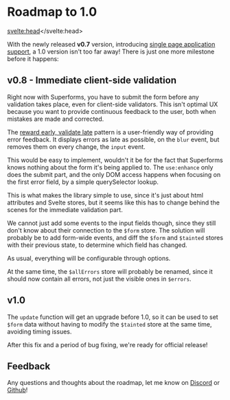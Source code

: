 # Roadmap to 1.0

<svelte:head><title>Superforms roadmap</title></svelte:head>

With the newly released **v0.7** version, introducing [single page application support](/concepts/spa), a 1.0 version isn't too far away! There is just one more milestone before it happens:

## v0.8 - Immediate client-side validation

Right now with Superforms, you have to submit the form before any validation takes place, even for client-side validators. This isn't optimal UX because you want to provide continuous feedback to the user, both when mistakes are made and corrected.

The [reward early, validate late](https://medium.com/wdstack/inline-validation-in-forms-designing-the-experience-123fb34088ce) pattern is a user-friendly way of providing error feedback. It displays errors as late as possible, on the `blur` event, but removes them on every change, the `input` event.

This would be easy to implement, wouldn't it be for the fact that Superforms knows nothing about the form it's being applied to. The `use:enhance` only does the submit part, and the only DOM access happens when focusing on the first error field, by a simple querySelector lookup.

This is what makes the library simple to use, since it's just about html attributes and Svelte stores, but it seems like this has to change behind the scenes for the immediate validation part.

We cannot just add some events to the input fields though, since they still don't know about their connection to the `$form` store. The solution will probably be to add form-wide events, and diff the `$form` and `$tainted` stores with their previous state, to determine which field has changed.

As usual, everything will be configurable through options.

At the same time, the `$allErrors` store will probably be renamed, since it should now contain all errors, not just the visible ones in `$errors`.

## v1.0

The `update` function will get an upgrade before 1.0, so it can be used to set `$form` data without having to modify the `$tainted` store at the same time, avoiding timing issues.

After this fix and a period of bug fixing, we're ready for official release!

## Feedback

Any questions and thoughts about the roadmap, let me know on [Discord](https://discord.gg/AptebvVuhB) or [Github](https://github.com/ciscoheat/sveltekit-superforms/discussions)!
